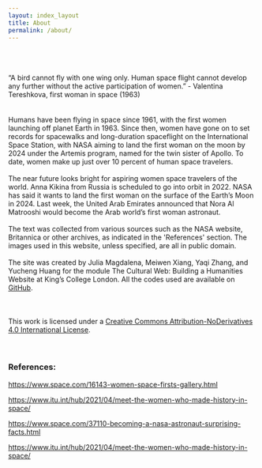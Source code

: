 ```yaml
---
layout: index_layout
title: About
permalink: /about/
---
```


<div class = "content">
    <br>
    <br> 
    <br>
    <div class = "quotes">
        “A bird cannot fly with one wing only. Human space flight cannot develop any further without the active participation of women.”      - Valentina Tereshkova, first woman in space (1963)
    </div>
    <br>
    <br>
    Humans have been flying in space since 1961, with the first women launching off planet Earth in 1963. Since then, women have gone on to set records for spacewalks and long-duration spaceflight on the International Space Station, with NASA aiming to land the first woman on the moon by 2024 under the Artemis program, named for the twin sister of Apollo. To date, women make up just over 10 percent of human space travelers.
    <br>
    <br>
    The near future looks bright for aspiring women space travelers of the world. Anna Kikina from Russia is scheduled to go into orbit in 2022. NASA has said it wants to land the first woman on the surface of the Earth’s Moon in 2024. Last week, the United Arab Emirates announced that Nora Al Matrooshi would become the Arab world’s first woman astronaut.
    <br>
    <br>
    The text was collected from various sources such as the NASA website, Britannica or other archives, as indicated in the 'References' section. The images used in this website, unless specified, are all in public domain.
    <br>
    <br>
    The site was created by Julia Magdalena, Meiwen Xiang, Yaqi Zhang, and Yucheng Huang for the module The Cultural Web: Building a Humanities Website at King’s College London. All the codes used are available on <a href="https://github.com/Matchachocolate/redo">GitHub</a>.
    <br>
    <br>
    <br>
    <br>
    This work is licensed under a
    <a href="https://creativecommons.org/licenses/by-nd/4.0">Creative Commons Attribution-NoDerivatives 4.0 International License</a>.
    <br>
    <br>
    <br>
</div>

<div class="references">
    <h3>References:</h3>
    <p><a href="https://www.space.com/16143-women-space-firsts-gallery.html"> https://www.space.com/16143-women-space-firsts-gallery.html</a></p>
    <p><a href="https://www.itu.int/hub/2021/04/meet-the-women-who-made-history-in-space/">https://www.itu.int/hub/2021/04/meet-the-women-who-made-history-in-space/</a></p>
    <p><a href="https://www.space.com/37110-becoming-a-nasa-astronaut-surprising-facts.html">https://www.space.com/37110-becoming-a-nasa-astronaut-surprising-facts.html</a></p>
    <p><a href="https://www.itu.int/hub/2021/04/meet-the-women-who-made-history-in-space/">https://www.itu.int/hub/2021/04/meet-the-women-who-made-history-in-space/</a></p>
</div>
